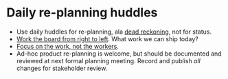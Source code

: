 # Daily re-planning huddles

- Use daily huddles for re-planning, ala [dead reckoning](https://en.wikipedia.org/wiki/Dead_reckoning), not for status. 
- [Work the board from right to left](https://www.marcusoft.net/2017/03/comments-on-board-practices-7.html). What work we can ship today?
- [Focus on the work, not the workers](https://www.marcusoft.net/2017/02/comments-on-board-practices-6.html).
- Ad-hoc product re-planning is welcome, but should be documented and reviewed at next formal planning meeting. Record and publish *all* changes for stakeholder review.

<!--stackedit_data:
eyJoaXN0b3J5IjpbLTE0MDAwNzgyMzksMTk0NDg1NDE5MF19
-->